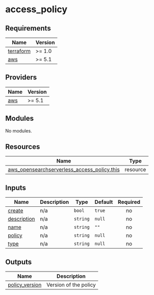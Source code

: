 # access_policy

<!-- BEGINNING OF PRE-COMMIT-TERRAFORM DOCS HOOK -->
## Requirements

| Name | Version |
|------|---------|
| <a name="requirement_terraform"></a> [terraform](#requirement\_terraform) | >= 1.0 |
| <a name="requirement_aws"></a> [aws](#requirement\_aws) | >= 5.1 |

## Providers

| Name | Version |
|------|---------|
| <a name="provider_aws"></a> [aws](#provider\_aws) | >= 5.1 |

## Modules

No modules.

## Resources

| Name | Type |
|------|------|
| [aws_opensearchserverless_access_policy.this](https://registry.terraform.io/providers/hashicorp/aws/latest/docs/resources/opensearchserverless_access_policy) | resource |

## Inputs

| Name | Description | Type | Default | Required |
|------|-------------|------|---------|:--------:|
| <a name="input_create"></a> [create](#input\_create) | n/a | `bool` | `true` | no |
| <a name="input_description"></a> [description](#input\_description) | n/a | `string` | `null` | no |
| <a name="input_name"></a> [name](#input\_name) | n/a | `string` | `""` | no |
| <a name="input_policy"></a> [policy](#input\_policy) | n/a | `string` | `null` | no |
| <a name="input_type"></a> [type](#input\_type) | n/a | `string` | `null` | no |

## Outputs

| Name | Description |
|------|-------------|
| <a name="output_policy_version"></a> [policy\_version](#output\_policy\_version) | Version of the policy |
<!-- END OF PRE-COMMIT-TERRAFORM DOCS HOOK -->
